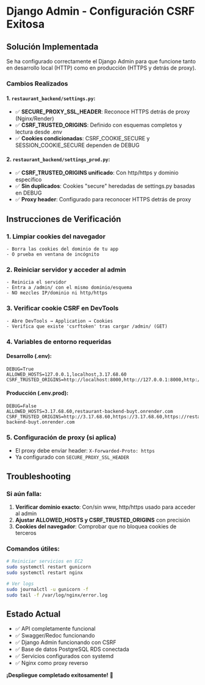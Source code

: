 # Django Admin - Configuración CSRF Exitosa

## Solución Implementada

Se ha configurado correctamente el Django Admin para que funcione tanto en desarrollo local (HTTP) como en producción (HTTPS y detrás de proxy).

### Cambios Realizados

#### 1. `restaurant_backend/settings.py`:
- ✅ **SECURE_PROXY_SSL_HEADER**: Reconoce HTTPS detrás de proxy (Nginx/Render)
- ✅ **CSRF_TRUSTED_ORIGINS**: Definido con esquemas completos y lectura desde .env
- ✅ **Cookies condicionadas**: CSRF_COOKIE_SECURE y SESSION_COOKIE_SECURE dependen de DEBUG

#### 2. `restaurant_backend/settings_prod.py`:
- ✅ **CSRF_TRUSTED_ORIGINS unificado**: Con http/https y dominio específico
- ✅ **Sin duplicados**: Cookies "secure" heredadas de settings.py basadas en DEBUG
- ✅ **Proxy header**: Configurado para reconocer HTTPS detrás de proxy

## Instrucciones de Verificación

### 1. Limpiar cookies del navegador
```
- Borra las cookies del dominio de tu app
- O prueba en ventana de incógnito
```

### 2. Reiniciar servidor y acceder al admin
```
- Reinicia el servidor
- Entra a /admin/ con el mismo dominio/esquema
- NO mezcles IP/dominio ni http/https
```

### 3. Verificar cookie CSRF en DevTools
```
- Abre DevTools → Application → Cookies
- Verifica que existe 'csrftoken' tras cargar /admin/ (GET)
```

### 4. Variables de entorno requeridas

#### Desarrollo (.env):
```env
DEBUG=True
ALLOWED_HOSTS=127.0.0.1,localhost,3.17.68.60
CSRF_TRUSTED_ORIGINS=http://localhost:8000,http://127.0.0.1:8000,http://3.17.68.60
```

#### Producción (.env.prod):
```env
DEBUG=False
ALLOWED_HOSTS=3.17.68.60,restaurant-backend-buyt.onrender.com
CSRF_TRUSTED_ORIGINS=http://3.17.68.60,https://3.17.68.60,https://restaurant-backend-buyt.onrender.com
```

### 5. Configuración de proxy (si aplica)
- El proxy debe enviar header: `X-Forwarded-Proto: https`
- Ya configurado con `SECURE_PROXY_SSL_HEADER`

## Troubleshooting

### Si aún falla:
1. **Verificar dominio exacto**: Con/sin www, http/https usado para acceder al admin
2. **Ajustar ALLOWED_HOSTS y CSRF_TRUSTED_ORIGINS** con precisión
3. **Cookies del navegador**: Comprobar que no bloquea cookies de terceros

### Comandos útiles:
```bash
# Reiniciar servicios en EC2
sudo systemctl restart gunicorn
sudo systemctl restart nginx

# Ver logs
sudo journalctl -u gunicorn -f
sudo tail -f /var/log/nginx/error.log
```

## Estado Actual
- ✅ API completamente funcional
- ✅ Swagger/Redoc funcionando
- ✅ Django Admin funcionando con CSRF
- ✅ Base de datos PostgreSQL RDS conectada
- ✅ Servicios configurados con systemd
- ✅ Nginx como proxy reverso

**¡Despliegue completado exitosamente!** 🎉
